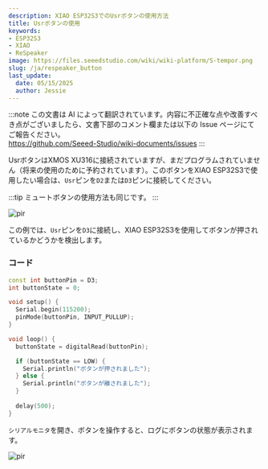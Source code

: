```yaml
---
description: XIAO ESP32S3でのUsrボタンの使用方法
title: Usrボタンの使用
keywords:
- ESP32S3
- XIAO
- ReSpeaker
image: https://files.seeedstudio.com/wiki/wiki-platform/S-tempor.png
slug: /ja/respeaker_button
last_update:
  date: 05/15/2025
  author: Jessie
---
```

:::note
この文書は AI によって翻訳されています。内容に不正確な点や改善すべき点がございましたら、文書下部のコメント欄または以下の Issue ページにてご報告ください。  
https://github.com/Seeed-Studio/wiki-documents/issues
:::

UsrボタンはXMOS XU316に接続されていますが、まだプログラムされていません（将来の使用のために予約されています）。このボタンをXIAO ESP32S3で使用したい場合は、`Usr`ピンを`D2`または`D3`ピンに接続してください。

:::tip
ミュートボタンの使用方法も同じです。
:::

<p style={{textAlign: 'center'}}><img src="https://files.seeedstudio.com/wiki/SenseCAP/respeaker/usr.png" alt="pir" width={600} height="auto" /></p>

この例では、`Usr`ピンを`D3`に接続し、XIAO ESP32S3を使用してボタンが押されているかどうかを検出します。

### コード

```cpp
const int buttonPin = D3;  
int buttonState = 0;

void setup() {
  Serial.begin(115200);
  pinMode(buttonPin, INPUT_PULLUP);  
}

void loop() {
  buttonState = digitalRead(buttonPin);

  if (buttonState == LOW) {
    Serial.println("ボタンが押されました");
  } else {
    Serial.println("ボタンが離されました");
  }
  
  delay(500);  
}
```

`シリアルモニタ`を開き、ボタンを操作すると、ログにボタンの状態が表示されます。

<p style={{textAlign: 'center'}}><img src="https://files.seeedstudio.com/wiki/SenseCAP/respeaker/button-status.png" alt="pir" width={800} height="auto" /></p>
